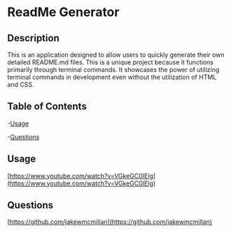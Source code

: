 # ReadMe Generator

## Description
This is an application designed to allow users to quickly generate their own detailed README.md files.  This is a unique project because it functions primarily through terminal commands.  It showcases the power of utilizing terminal commands in development even without the utilization of HTML and CSS.  
## Table of Contents
-[Usage](#usage)

-[Questions](#questions)
## Usage
[https://www.youtube.com/watch?v=VGkeGC0IElg](https://www.youtube.com/watch?v=VGkeGC0IElg)

## Questions
[https://github.com/jakewmcmillan](https://github.com/jakewmcmillan)